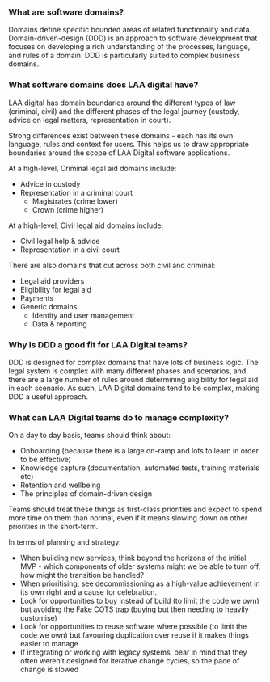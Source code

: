 ### What are software domains?
Domains define specific bounded areas of related functionality and data. Domain-driven-design (DDD) is an approach to software development that focuses on developing a rich understanding of the processes, language, and rules of a domain. DDD is particularly suited to complex business domains.

### What software domains does LAA digital have?
LAA digital has domain boundaries around the different types of law (criminal, civil) and the different phases of the legal journey (custody, advice on legal matters, representation in court).

Strong differences exist between these domains - each has its own language, rules and context for users. This helps us to draw appropriate boundaries around the scope of LAA Digital software applications.

At a high-level, Criminal legal aid domains include:
- Advice in custody
- Representation in a criminal court
  - Magistrates (crime lower)
  - Crown (crime higher)

At a high-level, Civil legal aid domains include:
- Civil legal help & advice
- Representation in a civil court

There are also domains that cut across both civil and criminal:
- Legal aid providers
- Eligibility for legal aid
- Payments
- Generic domains:
  - Identity and user management
  - Data & reporting

### Why is DDD a good fit for LAA Digital teams?
DDD is designed for complex domains that have lots of business logic. The legal system is complex with many different phases and scenarios, and there are a large number of rules around determining eligibility for legal aid in each scenario. As such, LAA Digital domains tend to be complex, making DDD a useful approach.

### What can LAA Digital teams do to manage complexity?
On a day to day basis, teams should think about:
- Onboarding (because there is a large on-ramp and lots to learn in order to be effective)
- Knowledge capture (documentation, automated tests, training materials etc)
- Retention and wellbeing
- The principles of domain-driven design

Teams should treat these things as first-class priorities and expect to spend more time on them than normal, even if it means slowing down on other priorities in the short-term.

In terms of planning and strategy:
- When building new services, think beyond the horizons of the initial MVP - which components of older systems might we be able to turn off, how might the transition be handled?
- When prioritising, see decommissioning as a high-value achievement in its own right and a cause for celebration.
- Look for opportunities to buy instead of build (to limit the code we own) but avoiding the Fake COTS trap (buying but then needing to heavily customise)
- Look for opportunities to reuse software where possible (to limit the code we own) but favouring duplication over reuse if it makes things easier to manage
- If integrating or working with legacy systems, bear in mind that they often weren’t designed for iterative change cycles, so the pace of change is slowed
